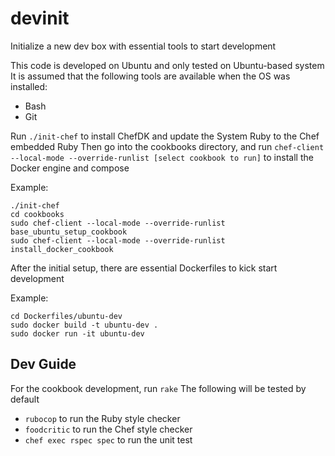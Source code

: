 # devinit
Initialize a new dev box with essential tools to start development

This code is developed on Ubuntu and only tested on Ubuntu-based system
It is assumed that the following tools are available when the OS was installed:
- Bash
- Git

Run `./init-chef` to install ChefDK and update the System Ruby to the Chef embedded Ruby
Then go into the cookbooks directory, and run `chef-client --local-mode --override-runlist [select cookbook to run]` to install the Docker engine and compose

Example:
```
./init-chef
cd cookbooks
sudo chef-client --local-mode --override-runlist base_ubuntu_setup_cookbook
sudo chef-client --local-mode --override-runlist install_docker_cookbook
```

After the initial setup, there are essential Dockerfiles to kick start development

Example:
```
cd Dockerfiles/ubuntu-dev
sudo docker build -t ubuntu-dev .
sudo docker run -it ubuntu-dev
```

## Dev Guide
For the cookbook development, run `rake`
The following will be tested by default
- `rubocop` to run the Ruby style checker
- `foodcritic` to run the Chef style checker
- `chef exec rspec spec` to run the unit test
